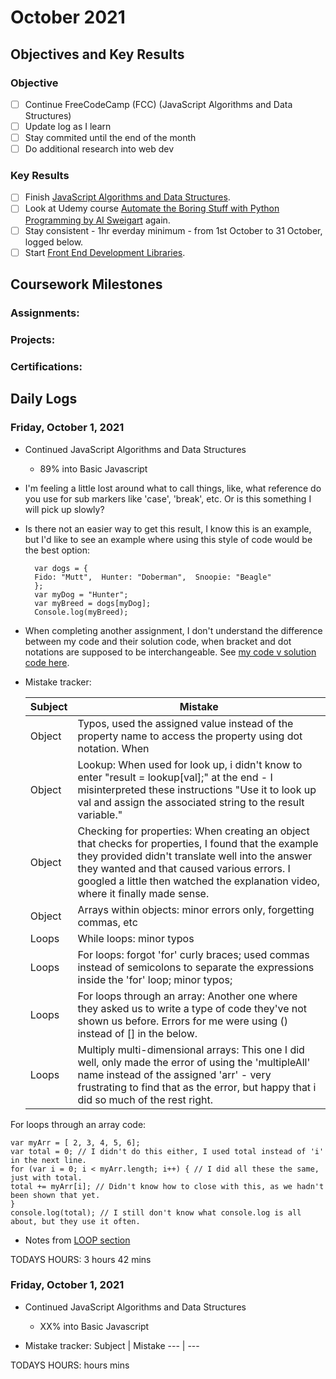 # October 2021

## Objectives and Key Results

### Objective
- [ ] Continue FreeCodeCamp (FCC) (JavaScript Algorithms and Data Structures)
- [ ] Update log as I learn
- [ ] Stay commited until the end of the month
- [ ] Do additional research into web dev

### Key Results
- [ ] Finish [JavaScript Algorithms and Data Structures](https://www.freecodecamp.org/learn/javascript-algorithms-and-data-structures/).
- [ ] Look at Udemy course [Automate the Boring Stuff with Python Programming by Al Sweigart](https://www.udemy.com/course/automate/) again.
- [ ] Stay consistent - 1hr everday minimum - from 1st October to 31 October, logged below.
- [ ] Start [Front End Development Libraries](https://www.freecodecamp.org/learn/front-end-development-libraries/).

## Coursework Milestones

### Assignments:
<!-- - FCC - Completed course sections:
  - Basic HTML & HTML 5
  - Basic CSS
  - Applied Visual Design - See code dump [here](https://github.com/mjll-codes/learning-tracker/tree/main/code-dump/applied-visual-design)
  - Applied Accessibility - See code dump [here](https://github.com/mjll-codes/learning-tracker/tree/main/code-dump/applied-accessibility)
  - Responsive Web Design Principles - See code dump [here](https://github.com/mjll-codes/learning-tracker/tree/main/code-dump/responsive-web-design-principles)
  - CSS Flexbox - See code dump [here](https://github.com/mjll-codes/learning-tracker/tree/main/code-dump/css-flex-box)
  - CSS Grid - See code dump [here](https://github.com/mjll-codes/learning-tracker/tree/main/code-dump/css-grid) -->

### Projects:
<!--- - HTML/CSS:
  - Tribute Page- [view on CodePen here](https://codepen.io/mjll-codes/pen/bGRjZyJ)
  - Survey Page - [view on CodePen here](https://codepen.io/mjll-codes/pen/XWgPYyo)
  - Product Landing Page - [view on CodePen here](https://codepen.io/mjll-codes/pen/xxraJWV)
  - Technical Documentation Page - [view on CodePen here](https://codepen.io/mjll-codes/pen/jOweGPr) (CSS styling borrowed from sample, more upskilling required)
  - Personal Portfolio Page - [view on CodePen here](https://codepen.io/mjll-codes/pen/dyRgxGW) -->

### Certifications:
<!--- - FCC: Responsive Web Design - [see certification here](https://www.freecodecamp.org/certification/mjll/responsive-web-design) -->
  
## Daily Logs
  

### Friday, October 1, 2021
- Continued JavaScript Algorithms and Data Structures
    - 89% into Basic Javascript
- I'm feeling a little lost around what to call things, like, what reference do you use for sub markers like 'case', 'break', etc. Or is this something I will pick up slowly?
- Is there not an easier way to get this result, I know this is an example, but I'd like to see an example where using this style of code would be the best option:

    <pre><code>  var dogs = {
    Fido: "Mutt",  Hunter: "Doberman",  Snoopie: "Beagle"
    };
    var myDog = "Hunter";
    var myBreed = dogs[myDog];
    Console.log(myBreed); </pre></code>

- When completing another assignment, I don't understand the difference between my code and their solution code, when bracket and dot notations are supposed to be interchangeable. See [my code v solution code here](https://github.com/mjll-codes/learning-tracker/tree/main/learning-outcomes/records.js).
- Mistake tracker:
    
    Subject | Mistake
    --- | ---
    Object| Typos, used the assigned value instead of the property name to access the property using dot notation. When
    Object| Lookup: When used for look up, i didn't know to enter "result = lookup[val];" at the end - I misinterpreted these instructions "Use it to look up val and assign the associated string to the result variable."
    Object| Checking for properties: When creating an object that checks for properties, I found that the example they provided didn't translate well into the answer they wanted and that caused various errors. I googled a little then watched the explanation video, where it finally made sense. 
    Object| Arrays within objects: minor errors only, forgetting commas, etc
    Loops| While loops: minor typos
    Loops| For loops: forgot 'for' curly braces; used commas instead of semicolons to separate the expressions inside the 'for' loop; minor typos;
    Loops| For loops through an array: Another one where they asked us to write a type of code they've not shown us before. Errors for me were using () instead of [] in the below.
    Loops| Multiply multi-dimensional arrays: This one I did well, only made the error of using the 'multipleAll' name instead of the assigned 'arr' - very frustrating to find that as the error, but happy that i did so much of the rest right.
     
 For loops through an array code:
 
    var myArr = [ 2, 3, 4, 5, 6];
    var total = 0; // I didn't do this either, I used total instead of 'i' in the next line.
    for (var i = 0; i < myArr.length; i++) { // I did all these the same, just with total.
    total += myArr[i]; // Didn't know how to close with this, as we hadn't been shown that yet.
    }
    console.log(total); // I still don't know what console.log is all about, but they use it often.
  
  - Notes from [LOOP section](https://github.com/mjll-codes/learning-tracker/tree/main/code-dump/FCC/JavaScript-LOOPS.js)
 
 TODAYS HOURS:   3 hours  42 mins 

### Friday, October 1, 2021
- Continued JavaScript Algorithms and Data Structures
    - XX% into Basic Javascript

- Mistake tracker:
Subject | Mistake
    --- | ---

 TODAYS HOURS:    hours   mins 
